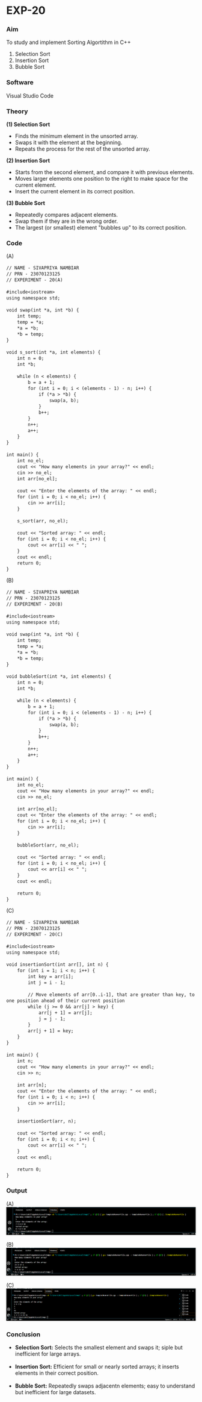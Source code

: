 # EXP-20

### Aim 
To study and implement Sorting Algortithm in C++ <ol><li>Selection Sort</li> <li>Insertion Sort</li> <li>Bubble Sort</li></ol> 

### Software 
Visual Studio Code 

### Theory 
<b> (1) Selection Sort </b> <br> 
<ul><li>Finds the minimum element in the unsorted array.</li> <li>Swaps it with the element at the beginning.</li> <li>Repeats the process for the rest of the unsorted array.</li></ul> 

<b>(2) Insertion Sort</b> <br> 
<ul><li>Starts from the second element, and compare it with previous elements.</li> <li>Moves larger elements one position to the right to make space for the current element.</li> <li>Insert the current element in its correct position.</li></ul>

<b> (3) Bubble Sort </b> <br> 
<ul><li>Repeatedly compares adjacent elements.</li> <li>Swap them if they are in the wrong order.</li> <li>The largest (or smallest) element "bubbles up" to its correct position.</li></ul> 

### Code 
(A) 
```
// NAME - SIVAPRIYA NAMBIAR
// PRN - 23070123125
// EXPERIMENT - 20(A) 

#include<iostream>
using namespace std;

void swap(int *a, int *b) {
    int temp;
    temp = *a;
    *a = *b;
    *b = temp;
}

void s_sort(int *a, int elements) {
    int n = 0;
    int *b;

    while (n < elements) {
        b = a + 1;
        for (int i = 0; i < (elements - 1) - n; i++) {
            if (*a > *b) {
                swap(a, b);
            }
            b++;
        }
        n++;
        a++;
    }
}

int main() {
    int no_el;
    cout << "How many elements in your array?" << endl;
    cin >> no_el;
    int arr[no_el];

    cout << "Enter the elements of the array: " << endl;
    for (int i = 0; i < no_el; i++) {
        cin >> arr[i];
    }

    s_sort(arr, no_el);

    cout << "Sorted array: " << endl;
    for (int i = 0; i < no_el; i++) {
        cout << arr[i] << " ";
    }
    cout << endl;
    return 0;
} 
```

(B) 
```
// NAME - SIVAPRIYA NAMBIAR
// PRN - 23070123125
// EXPERIMENT - 20(B) 

#include<iostream>
using namespace std;

void swap(int *a, int *b) {
    int temp;
    temp = *a;
    *a = *b;
    *b = temp;
}

void bubbleSort(int *a, int elements) {
    int n = 0;
    int *b;

    while (n < elements) {
        b = a + 1;
        for (int i = 0; i < (elements - 1) - n; i++) {
            if (*a > *b) {
                swap(a, b);
            }
            b++;
        }
        n++;
        a++;
    }
}

int main() {
    int no_el;
    cout << "How many elements in your array?" << endl;
    cin >> no_el;

    int arr[no_el];
    cout << "Enter the elements of the array: " << endl;
    for (int i = 0; i < no_el; i++) {
        cin >> arr[i];
    }

    bubbleSort(arr, no_el);

    cout << "Sorted array: " << endl;
    for (int i = 0; i < no_el; i++) {
        cout << arr[i] << " ";
    }
    cout << endl;

    return 0;
}  
```

(C) 
```
// NAME - SIVAPRIYA NAMBIAR
// PRN - 23070123125
// EXPERIMENT - 20(C) 

#include<iostream>
using namespace std;

void insertionSort(int arr[], int n) {
    for (int i = 1; i < n; i++) {
        int key = arr[i];
        int j = i - 1;

        // Move elements of arr[0..i-1], that are greater than key, to one position ahead of their current position
        while (j >= 0 && arr[j] > key) {
            arr[j + 1] = arr[j];
            j = j - 1;
        }
        arr[j + 1] = key;
    }
}

int main() {
    int n;
    cout << "How many elements in your array?" << endl;
    cin >> n;
    
    int arr[n];
    cout << "Enter the elements of the array: " << endl;
    for (int i = 0; i < n; i++) {
        cin >> arr[i];
    }

    insertionSort(arr, n);

    cout << "Sorted array: " << endl;
    for (int i = 0; i < n; i++) {
        cout << arr[i] << " ";
    }
    cout << endl;
    
    return 0;
} 
```

### Output 
(A) 
![](https://github.com/Shloka-Patel/Experiment---20/blob/main/Output_20A.png) 

(B) 
![](https://github.com/Shloka-Patel/Experiment---20/blob/main/Output_20B.png) 

(C) 
![](https://github.com/Shloka-Patel/Experiment---20/blob/main/Output_20C.png) 

### Conclusion 
<ul><li><b>Selection Sort:</b> Selects the smallest element and swaps it; siple but inefficient for large arrays.</li><br> 
<li><b>Insertion Sort:</b> Efficient for small or nearly sorted arrays; it inserts elements in their correct position.</li><br> 
<li><b>Bubble Sort:</b> Repeatedly swaps adjacentn elements; easy to understand but inefficient for large datasets.</li> <br> 

